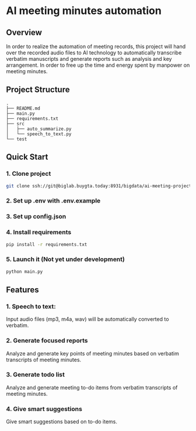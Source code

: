 # AI meeting minutes automation


## Overview

In order to realize the automation of meeting records, this project will hand over the recorded audio files to AI technology to automatically transcribe verbatim manuscripts and generate reports such as analysis and key arrangement. In order to free up the time and energy spent by manpower on meeting minutes.

## Project Structure

```
.
├── README.md
├── main.py
├── requirements.txt
├── src
│   ├── auto_summarize.py
│   └── speech_to_text.py
└── test
```

## Quick Start

### 1. Clone project

```bash
git clone ssh://git@biglab.buygta.today:8931/bigdata/ai-meeting-project.git
```

### 2. Set up .env with .env.example


### 3. Set up config.json


### 4. Install requirements

```bash
pip install -r requirements.txt
```

### 5. Launch it (Not yet under development)

```bash
python main.py
```

## Features

### 1. Speech to text:

Input audio files (mp3, m4a, wav) will be automatically converted to verbatim.

### 2. Generate focused reports

Analyze and generate key points of meeting minutes based on verbatim transcripts of meeting minutes.

### 3. Generate todo list

Analyze and generate meeting to-do items from verbatim transcripts of meeting minutes.

### 4. Give smart suggestions

Give smart suggestions based on to-do items.